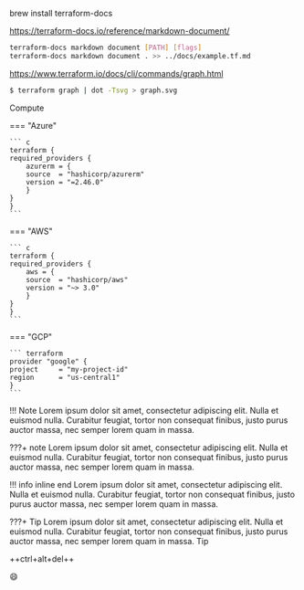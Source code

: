 brew install terraform-docs

https://terraform-docs.io/reference/markdown-document/

``` bash
terraform-docs markdown document [PATH] [flags]
terraform-docs markdown document . >> ../docs/example.tf.md

```
https://www.terraform.io/docs/cli/commands/graph.html
``` bash
$ terraform graph | dot -Tsvg > graph.svg
```

Compute 

=== "Azure"

    ``` c
    terraform {
    required_providers {
        azurerm = {
        source  = "hashicorp/azurerm"
        version = "=2.46.0"
        }
    }
    }
    ```

=== "AWS"

    ``` c
    terraform {
    required_providers {
        aws = {
        source  = "hashicorp/aws"
        version = "~> 3.0"
        }
    }
    }
    ```

=== "GCP"

    ``` terraform
    provider "google" {
    project     = "my-project-id"
    region      = "us-central1"
    }
    ```

!!! Note
   Lorem ipsum dolor sit amet, consectetur adipiscing elit. Nulla et euismod
   nulla. Curabitur feugiat, tortor non consequat finibus, justo purus auctor
   massa, nec semper lorem quam in massa.

???+ note
    Lorem ipsum dolor sit amet, consectetur adipiscing elit. Nulla et euismod
    nulla. Curabitur feugiat, tortor non consequat finibus, justo purus auctor
    massa, nec semper lorem quam in massa.

!!! info inline end
    Lorem ipsum dolor sit amet, consectetur
    adipiscing elit. Nulla et euismod nulla.
    Curabitur feugiat, tortor non consequat
    finibus, justo purus auctor massa, nec
    semper lorem quam in massa.

???+ Tip
    Lorem ipsum dolor sit amet, consectetur adipiscing elit. Nulla et euismod
    nulla. Curabitur feugiat, tortor non consequat finibus, justo purus auctor
    massa, nec semper lorem quam in massa. Tip

++ctrl+alt+del++

:smile: 